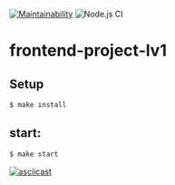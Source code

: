 [![Maintainability](https://api.codeclimate.com/v1/badges/a99a88d28ad37a79dbf6/maintainability)](https://codeclimate.com/github/codeclimate/codeclimate/maintainability) ![Node.js CI](https://github.com/khloptsevps/frontend-project-lvl1/workflows/Node.js%20CI/badge.svg)

# frontend-project-lv1

## Setup

```sh
$ make install
```

## start:

```sh
$ make start
```

[![asciicast](https://asciinema.org/a/afC2k4z9GBwNlYjMXkFVSGWay.svg)](https://asciinema.org/a/afC2k4z9GBwNlYjMXkFVSGWay)